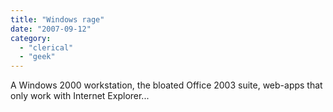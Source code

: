 ```yaml
---
title: "Windows rage"
date: "2007-09-12"
category:
  - "clerical"
  - "geek"
---
```


A Windows 2000 workstation, the bloated Office 2003 suite, web-apps that only work with Internet Explorer...
